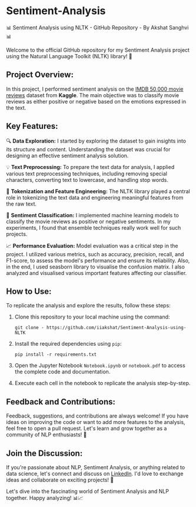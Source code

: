 # Sentiment-Analysis

📊 Sentiment Analysis using NLTK - GitHub Repository - By Akshat Sanghvi 📊

Welcome to the official GitHub repository for my Sentiment Analysis project using the Natural Language Toolkit (NLTK) library! 🚀

## Project Overview:
In this project, I performed sentiment analysis on the [IMDB 50,000 movie reviews](https://www.kaggle.com/datasets/lakshmi25npathi/imdb-dataset-of-50k-movie-reviews) dataset from __Kaggle__. The main objective was to classify movie reviews as either positive or negative based on the emotions expressed in the text.

## Key Features:      
🔍 __Data Exploration:__ I started by exploring the dataset to gain insights into its structure and content. Understanding the dataset was crucial for designing an effective sentiment analysis solution.

💡 __Text Preprocessing:__ To prepare the text data for analysis, I applied various text preprocessing techniques, including removing special characters, converting text to lowercase, and handling stop words.

🧮 __Tokenization and Feature Engineering:__ The NLTK library played a central role in tokenizing the text data and engineering meaningful features from the raw text.

🤖 __Sentiment Classification:__ I implemented machine learning models to classify the movie reviews as positive or negative sentiments. In my experiments, I found that ensemble techniques really work well for such projects.

📈 __Performance Evaluation:__ Model evaluation was a critical step in the project. I utilized various metrics, such as accuracy, precision, recall, and F1-score, to assess the model's performance and ensure its reliability. Also, in the end, I used seasborn library to visualise the confusion matrix. I also analyzed and visualised various important features affecting our classifier.

## How to Use:
To replicate the analysis and explore the results, follow these steps:
1. Clone this repository to your local machine using the command:
   ```
   git clone - https://github.com/iiakshat/Sentiment-Analysis-using-NLTK
   ```

2. Install the required dependencies using `pip`:
   ```
   pip install -r requirements.txt
   ```

3. Open the Jupyter Notebook `Notebook.ipynb` or `notebook.pdf` to access the complete code and documentation.

4. Execute each cell in the notebook to replicate the analysis step-by-step.

## Feedback and Contributions:
Feedback, suggestions, and contributions are always welcome! If you have ideas on improving the code or want to add more features to the analysis, feel free to open a pull request. Let's learn and grow together as a community of NLP enthusiasts! 🌱

## Join the Discussion:
If you're passionate about NLP, Sentiment Analysis, or anything related to data science, let's connect and discuss on [LinkedIn](https://www.linkedin.com/in/akshat-sanghvi-5140a7165/). I'd love to exchange ideas and collaborate on exciting projects! 🤝

Let's dive into the fascinating world of Sentiment Analysis and NLP together. Happy analyzing! 📊📈

